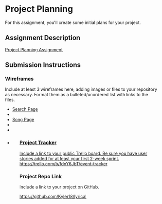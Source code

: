 # Project Planning
For this assignment, you'll create some initial plans for your project.

## Assignment Description
[Project Planning Assignment](https://education.launchcode.org/liftoff/modules/assignments/project-planning)

## Submission Instructions

### Wireframes

Include at least 3 wireframes here, adding images or files to your repository as necessary. Format them as a bulleted/unordered list with links to the files.
<ul>
	<li><a href="https://github.com/Kyler18/liftoff-assignments/blob/master/P3-Project_Planning/image1.jpeg">Search Page</a><li>
	<li><a href="https://github.com/Kyler18/liftoff-assignments/blob/master/P3-Project_Planning/image2.jpeg">Song Page</a><li>
	<li><a href="https://github.com/Kyler18/liftoff-assignments/blob/master/P3-Project_Planning/image3.jpeg"Profile page</a><li>
<ul>

### Project Tracker

Include a link to your public Trello board. Be sure you have user stories added for at least your first 2-week sprint.
https://trello.com/b/fdnY6JbT/event-tracker

### Project Repo Link

Include a link to your project on GitHub.

https://github.com/Kyler18/lyrical